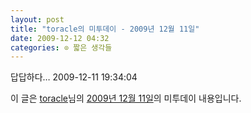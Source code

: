 ```yaml
---
layout: post
title: "toracle의 미투데이 - 2009년 12월 11일"
date: 2009-12-12 04:32
categories: ⊙ 짧은 생각들
---
```


답답하다… 2009-12-11 19:34:04

이 글은 [toracle](http://me2day.net/toracle)님의 [2009년 12월 11일](http://me2day.net/toracle/2009/12/11#19:34:04)의 미투데이 내용입니다.


       
